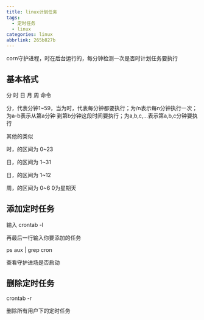 ```yaml
---
title: linux计划任务
tags:
  - 定时任务
  - linux
categories: linux
abbrlink: 265b827b
---
```

corn守护进程，时在后台运行的，每分钟检测一次是否时计划任务要执行

## 基本格式

分 时 日 月 周 命令
<!--more-->
分，代表分钟1~59，当为时，代表每分钟都要执行；为/n表示每n分钟执行一次；为a-b表示从第a分钟 到第b分钟这段时间要执行；为a,b,c,...表示第a,b,c分钟要执行

其他的类似

时，的区间为 0~23

日，的区间为 1~31 

日，的区间为 1~12

周，的区间为 0~6  		0为星期天

## 添加定时任务

输入 crontab -l

再最后一行输入你要添加的任务



 ps aux | grep cron

查看守护进场是否启动

## 删除定时任务

crontab -r

删除所有用户下的定时任务
